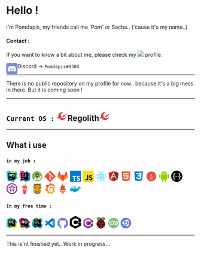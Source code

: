 # Hello ! 
i'm Pomdapis, my friends call me 'Pom' or Sacha.. ('cause it's my name..)

#### Contact :

If you want to know a bit about me, please check my [<img width="22px" src="https://cdn.worldvectorlogo.com/logos/linkedin-icon-2.svg" />](https://www.linkedin.com/in/sacha-hennaut-developer-full-stack/) profile.

<img align="left" width="30px" src="https://github.com/Pomdapis/Pomdapis/blob/master/discord_icon_130958.svg" /> Discord -> `Pomdapis#0385`
____

There is no public repository on my profile for now.. because it's a big mess in there. But it is coming soon !

____
## `Current OS :` [<img width="30px" src="https://github.com/Pomdapis/Pomdapis/blob/master/regolith.png" />](https://regolith-linux.org/)Regolith[<img width="30px" src="https://github.com/Pomdapis/Pomdapis/blob/master/regolith.png" />](https://regolith-linux.org/)
____

## What i use
####  `in my job :`

[<img width="30px" src="https://github.com/Pomdapis/Pomdapis/blob/master/icon-webstorm.svg" />](https://www.jetbrains.com/) 
[<img width="30px" src="https://github.com/Pomdapis/Pomdapis/blob/master/icon-intellij-idea.svg" />](https://www.jetbrains.com/)
[<img width="30px" src="https://github.com/Pomdapis/Pomdapis/blob/master/androidstudio_93831.svg" />](https://developer.android.com/studio)
[<img width="30px" src="https://github.com/Pomdapis/Pomdapis/blob/master/git_plain_logo_icon_146507.svg" />](https://git-scm.com/)
[<img width="30px" src="https://github.com/Pomdapis/Pomdapis/blob/master/gitlab_original_logo_icon_146503.svg" />](https://about.gitlab.com/)
[<img width="30px" src="https://github.com/Pomdapis/Pomdapis/blob/master/typescript_plain_logo_icon_146316.svg" />](https://www.typescriptlang.org/)
[<img width="30px" src="https://github.com/Pomdapis/Pomdapis/blob/master/javascript_icon_130900.svg" />](https://www.javascript.com/)
[<img width="30px" src="https://github.com/Pomdapis/Pomdapis/blob/master/react_original_logo_icon_146374.svg" />](https://fr.reactjs.org/)
[<img width="30px" src="https://github.com/Pomdapis/Pomdapis/blob/master/angularjs_original_logo_icon_146649.svg" />](https://angularjs.org/)
[<img width="30px" src="https://github.com/Pomdapis/Pomdapis/blob/master/file_type_html_icon_130541.svg" />]()
[<img width="30px" src="https://github.com/Pomdapis/Pomdapis/blob/master/file_type_css_icon_130661.svg" />]()
[<img width="30px" src="https://github.com/Pomdapis/Pomdapis/blob/master/java_93883.svg" />](https://www.java.com/fr/)
[<img width="30px" src="https://github.com/Pomdapis/Pomdapis/blob/master/Android_icon-icons.com_66772.svg" />]()
[<img width="30px" src="https://github.com/Pomdapis/Pomdapis/blob/master/swagger_icon_131958.svg" />](https://swagger.io/)
[<img width="30px" src="https://github.com/Pomdapis/Pomdapis/blob/master/jasmine_plain_logo_icon_146460.svg" />](https://jasmine.github.io/)
[<img width="30px" src="https://github.com/Pomdapis/Pomdapis/blob/master/gulp_plain_logo_icon_146485.svg" />](https://gulpjs.com/)
[<img width="30px" src="https://github.com/Pomdapis/Pomdapis/blob/master/grunt_original_logo_icon_146488.svg" />](https://gruntjs.com/)
[<img width="30px" src="https://github.com/Pomdapis/Pomdapis/blob/master/grafana_logo_icon_171048.svg" />](https://grafana.com/)
[<img width="30px" src="https://github.com/Pomdapis/Pomdapis/blob/master/file_type_prometheus_icon_130229.svg" />](https://prometheus.io/)
[<img width="30px" src="https://github.com/Pomdapis/Pomdapis/blob/master/docker_plain_logo_icon_146554.svg" />](https://www.docker.com/)


#### `In my free time :` 
[<img width="30px" src="https://github.com/Pomdapis/Pomdapis/blob/master/icon-pycharm.svg" />](https://www.jetbrains.com/)
[<img width="30px" src="https://github.com/Pomdapis/Pomdapis/blob/master/icon-rider.svg" />](https://www.jetbrains.com/)
[<img width="30px" src="https://github.com/Pomdapis/Pomdapis/blob/master/icon_CLion.svg" />](https://www.jetbrains.com/)
[<img width="30px" src="https://github.com/Pomdapis/Pomdapis/blob/master/file_type_vscode_icon_130084.svg" />](https://code.visualstudio.com/)
[<img width="30px" src="https://github.com/Pomdapis/Pomdapis/blob/master/git-logo.svg" />](https://github.com/Pomdapis)
[<img width="30px" src="https://github.com/Pomdapis/Pomdapis/blob/master/c_icon_132529.svg" />]()
[<img width="30px" src="https://github.com/Pomdapis/Pomdapis/blob/master/csharp_original_logo_icon_146578.svg" />]()
[<img width="30px" src="https://github.com/Pomdapis/Pomdapis/blob/master/raspberrypi_logo_icon_168029.svg" />](https://www.raspberrypi.org/)
[<img width="30px" src="https://github.com/Pomdapis/Pomdapis/blob/master/arduino_103028.svg" />](https://www.arduino.cc/)
[<img width="30px" src="https://github.com/Pomdapis/Pomdapis/blob/master/unityeditoricon_103179.svg" />](https://unity.com/fr)


<!-- [<img width="30px" src="https://github.com/Pomdapis/Pomdapis/blob/master/gnu_bash_logo_icon_170079.svg" />](https://www.gnu.org/software/bash/)
[<img width="30px" src="https://github.com/Pomdapis/Pomdapis/blob/master/ubuntu_plain_logo_icon_146631.svg" />](https://ubuntu.com/)
[<img width="30px" src="https://github.com/Pomdapis/Pomdapis/blob/master/distributorlogodebian_103834.svg" />](https://www.debian.org/index.fr.html)
[<img width="30px" src="https://github.com/Pomdapis/Pomdapis/blob/master/jquery_plain_logo_icon_146444.svg" />](https://jquery.com/)
[<img width="30px" src="https://github.com/Pomdapis/Pomdapis/blob/master/python_original_logo_icon_146381.svg" />](https://www.python.org/)

-->
____
<!-- 
[<img width="30px" src="" />]()

-->

This is'nt finished yet.. Work in progress...
